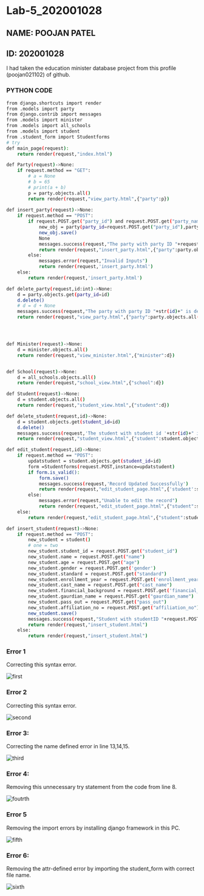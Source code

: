 # Lab-5_202001028
## NAME: POOJAN PATEL
## ID: 202001028
I had taken the education minister database project from this profile (poojan021102) of github.
### PYTHON CODE
```sh
from django.shortcuts import render
from .models import party
from django.contrib import messages
from .models import minister
from .models import all_schools
from .models import student
from .student_form import Studentforms
# try
def main_page(request):
    return render(request,"index.html")

def Party(request)->None:
    if request.method == "GET":
        # a = None
        # b = 65
        # print(a + b)
        p = party.objects.all()
        return render(request,"view_party.html",{"party":p})
    
def insert_party(request)->None:
    if request.method == "POST":
        if request.POST.get("party_id") and request.POST.get("party_name"):
            new_obj = party(party_id=request.POST.get("party_id"),party_name=request.POST.get("party_name"))
            new_obj.save()
            None
            messages.success(request,"The party with party ID "+request.POST.get("party_id")+" is saved successfully")
            return render(request,"insert_party.html",{"party":party.objects.all()})
        else:
            messages.error(request,"Invalid Inputs")
            return render(request,'insert_party.html')
    else:
        return render(request,'insert_party.html')

def delete_party(request,id:int)->None:
    d = party.objects.get(party_id=id)
    d.delete()
    # d = d + None
    messages.success(request,"The party with party ID "+str(id)+" is deleted Succesfully")
    return render(request,"view_party.html",{"party":party.objects.all()})




def Minister(request)->None:
    d = minister.objects.all()
    return render(request,"view_minister.html",{"minister":d})


def School(request)->None:
    d = all_schools.objects.all()
    return render(request,"school_view.html",{"school":d})

def Student(request)->None:
    d = student.objects.all()
    return render(request,"student_view.html",{"student":d})

def delete_student(request,id)->None:
    d = student.objects.get(student_id=id)
    d.delete()
    messages.success(request,'The student with student id '+str(id)+" is deleted Successfully")
    return render(request,"student_view.html",{"student":student.objects.all()})

def edit_student(request,id)->None:
    if request.method == "POST":
        updatstudent = student.objects.get(student_id=id)
        form =Studentforms(request.POST,instance=updatstudent)
        if form.is_valid():
            form.save()
            messages.success(request,'Record Updated Successfully')
            return render(request,"edit_student_page.html",{'student':student.objects.get(student_id=id)})
        else:
            messages.error(request,"Unable to edit the record")
            return render(request,"edit_student_page.html",{"student":student.objects.get(student_id = id)})
    else:
        return render(request,"edit_student_page.html",{"student":student.objects.get(student_id=id)})

def insert_student(request)->None:
    if request.method == "POST":
        new_student = student()
        # one = two
        new_student.student_id = request.POST.get("student_id")
        new_student.name = request.POST.get("name")
        new_student.age = request.POST.get("age")
        new_student.gender = request.POST.get('gender')
        new_student.standard = request.POST.get("standard")
        new_student.enrollment_year = request.POST.get('enrollment_year')
        new_student.cast_name = request.POST.get("cast_name")
        new_student.financial_background = request.POST.get('financial_background')
        new_student.gaurdian_name = request.POST.get("gaurdian_name")
        new_student.pass_out = request.POST.get("pass_out")
        new_student.affiliation_no = request.POST.get("affiliation_no")
        new_student.save()
        messages.success(request,"Student with studentID "+request.POST.get("student_id")+" is added successfully")
        return render(request,"insert_student.html")
    else:
        return render(request,"insert_student.html")

```
### Error 1
Correcting this syntax error.

![first](https://user-images.githubusercontent.com/94627901/225283724-ec787697-4f38-4565-9a94-e91f8e53b5c4.png)


### Error 2
Correcting this syntax error.

![second](https://user-images.githubusercontent.com/94627901/225284071-0a80d09f-efb2-45d3-9466-1da3697f3066.png)

### Error 3:
Correcting the name defined error in line 13,14,15.

![third](https://user-images.githubusercontent.com/94627901/225284876-50bc7fd8-5d56-4230-b63a-8f75f925f854.png)

### Error 4:
Removing this unnecessary try statement from the code from line 8.

![foutrth](https://user-images.githubusercontent.com/94627901/225285291-e7a845a7-57c8-4675-8e89-9dc6786e78a5.png)

### Error 5
Removing the import errors by installing django framework in this PC.

![fifth](https://user-images.githubusercontent.com/94627901/225285667-458f7154-ea2b-41c9-931a-9c79a98fe6b1.png)

### Error 6:
Removing the attr-defined error by importing the student_form with correct file name.

![sixth](https://user-images.githubusercontent.com/94627901/225286094-d226082e-6367-4e4f-b611-f243e379e8ee.png)
